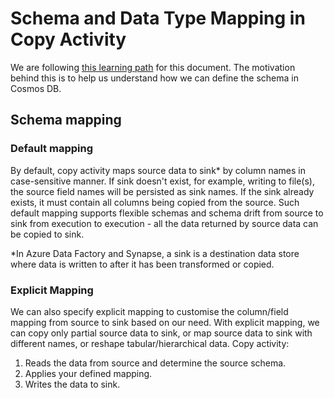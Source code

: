 # Schema and Data Type Mapping in Copy Activity

We are following [this learning path](https://learn.microsoft.com/en-us/azure/data-factory/copy-activity-schema-and-type-mapping#schema-mapping) for this document. The motivation behind this is to help us understand how we can define the schema in Cosmos DB.

## Schema mapping

### Default mapping

By default, copy  activity maps source data to sink* by column names in case-sensitive manner. If sink doesn't exist, for example, writing to file(s), the source field names will be persisted as sink names. If the sink already exists, it must contain all columns being copied from the source. Such default mapping supports flexible schemas and schema drift from source to sink from execution to execution - all the data returned by source data can be copied to sink.

*In Azure Data Factory and Synapse, a sink is a destination data store where data is written to after it has been transformed or copied.

### Explicit Mapping

We can also specify explicit mapping to customise the column/field mapping from source to sink based on our need. With explicit mapping, we can copy only partial source data to sink, or map source data to sink with different names, or reshape tabular/hierarchical data. Copy activity:

1. Reads the data from source and determine the source schema.
2. Applies your defined mapping.
3. Writes the data to sink.

